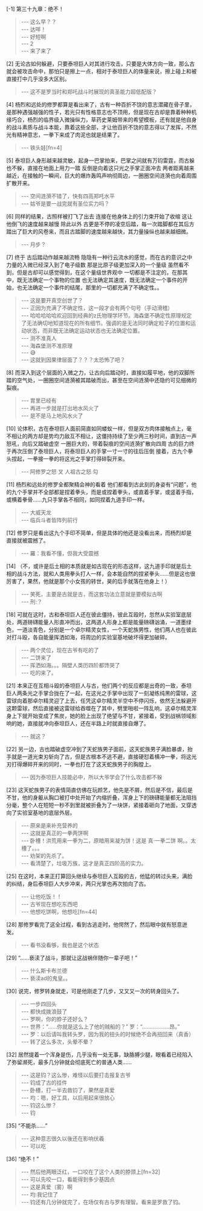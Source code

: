 
[-1] 第三十九章：绝不！
>--- 这么早？？<br>
>--- 达咩！<br>
>--- 好短啊<br>
>--- 2<br>
>--- 来了来了<br>

[2] 无论古如何躲避，只要泰坦巨人对其进行攻击，只要是大体方向一致，那么古就会被攻击命中，那怕只是擦上一点，相对于泰坦巨人的体量来说，擦上碰上和被直接打中几乎没多大区别。
>--- 这不是罗当时和郑吒战斗时展现的真圣能力超低配版？<br>

[4] 杨烈和远处的修罗都算是看出来了，古有一种百折不饶的意志潜藏在骨子里，是那种遇强越强的性子，若光只有性格意志也不顶用，但是现在古却是靠着种种机缘巧合，杨烈的临界级入微操纵力，草药史莱姆带来的希望模板，还有就是他自身的战斗素质与战斗本能，靠着这些全部，才让他百折不饶的意志得以了发挥，不然光有精神意志，一拳下来成了肉泥也就是结果了。
>--- 铁头娃[fn=4]<br>

[5] 泰坦巨人身形越来越灵敏，起身一巴掌拍来，巴掌之间就有万钧雷霆，而古躲也不躲，直接在地面上用力一踏 反倒是向着这只光之手掌正面冲去 两者距离越来越近，在接触的一瞬间，巨大的爆炸轰鸣声响彻周边，一圈圈空间涟漪也向着周围扩散开来。
>--- 空间涟漪不错了，快有四高郑吒水平<br>
>--- 姑爷是要一战完就有圣位实力吗？<br>

[6] 同样的结果，古照样被打飞了出去 连接在他身体上的引力束开始了收缩 这让他倒飞的速度越来越慢 除此以外 古更是不停的凌空后踏，每一次踏脚都在其后方踏出了巨大的风卷来，而且古踏脚的速度越来越快，其力量操纵也越来越细微。
>--- 月步？<br>

[7] 终于 古后踏动作越来越流畅 隐隐有一种行云流水的感觉，而在古的意识之中 力量的入微已经深入到了电子级数 那是比原子级更加深入的一个量级 虽然看不到，但是古却可以感觉得到，在这个量级世界观中 一切都是不注定的，在那其中，既无法确定一个事物的位置 也无法确定其速度，既无法确定一个事件的开始，也无法确定一个事件的结尾，那里的一切都充满了不确定性。。
>--- 这是要开真空创世了？<br>
>--- 正因为充满了不确定性，这一段才会有两个句号（手动滑稽）<br>
>--- 哈哈哈哈哈欢迎回到经典的z氏物理学环节。海森堡不确定性原理规定了无法确切地知道现在的所有细节。强调的是无法同时确定粒子的位置和运动状态，而非既无法确定运动状态也无法确定位置。<br>
>--- 测不准真人<br>
>--- 海森堡测不准原理<br>
>--- 😅<br>
>--- 这就到因果律层面了？？？太恐怖了吧？<br>

[8] 而深入到这个层面的入微之力，让古向后踏动时，直接如履平地，他的双脚所踏的空气处，一圈圈空间涟漪被其踏破而出，甚至在空间涟漪中还隐约可见细微的裂痕。
>--- 胃里已经有<br>
>--- 再进一步就是打出地水风火了<br>
>--- 是不是马上地风水火了<br>

[10] 论体积，古在泰坦巨人面前简直如同蝼蚁一样，但是双方肉体接触点上，毫不相让的两方却是势均力敌互不相让，这僵持持续了至少两三秒时间，直到古一声怒吼，向后又踏破虚空 一圈巨大的，带着裂痕的空间涟漪扩散向四周 古的巨力终于再次压倒了泰坦巨人，将泰坦巨人的手掌一寸一寸的往后压倒 接着，古九个拳头捏起，一拳接一拳的将这光之手掌打得碎裂开来。
>--- 阿修罗之怒 叉
人祖古之怒 勾<br>

[11] 杨烈和远处的修罗全都聚精会神的看着 他们都看到古此刻的身姿有“问题”，他的九个手掌并不全部都是捏着拳头，而是或捏着拳头，或直着手掌，或竖着手指，或横着拳骨……九只手掌各不相同，如同捏着九道手印一样。
>--- 大威天龙<br>
>--- 临兵斗者皆阵列前行<br>

[12] 修罗只是看出这九个手印不简单，但是具体的他还是没看出来，而杨烈却是直接就被震撼了。
>--- 羅：我看不懂，但我大受震撼<br>

[14] （不，或许是后土相的本质就是如古现在的形态这样，这九道手印就是后土相的战斗方法，就和人类用拳头打人一样，会本能自然的捏紧拳头……但是这也很厉害了，果然，他就是那个小女孩的转世，昊的后手就落在他身上！）
>--- 笑死，主要是古就是古，而这套功法立意就是要模拟古啊<br>
>--- 刑:？<br>

[18] 可就在这时，古和泰坦巨人还在彼此僵持，彼此互殴时，忽然从实验室底层处，两道磅礴能量人形直冲而出，这两道人形身上都是能量磅礴汹涌，一道墨绿色，一道淡青色，分别是一个卓尔精灵女性，一个天蛇族男性，他们两人也在彼此对打斗殴，各自能量挥洒如海，将周边的实验室基地破坏得更加破碎。
>--- 两个灵位，现在古爷有吃的了<br>
>--- 二饼来了<br>
>--- 挥洒如海。。。隔壁人类历四阶都馋哭了<br>
>--- 吃的来了。<br>

[21] 本来正在互相斗殴的泰坦巨人与古，他们两个的反应都是出奇的一致，泰坦巨人两条光之手掌合拢在了一起，在这光之手掌中出现了一刻凝练纯黑的雷球，这雷球向着那卓尔精灵迎了上去，任凭这卓尔精灵半空中不停闪烁，依然无法躲避开这颗雷球，然后直接被这雷球给吞噬在了其中，劈里啪啦一阵乱响，这卓尔精灵浑身上下就开始变成了焦炭，她的脸上出现了绝望与不甘，紧接着，受到战祸领域影响的她，直接就冲向泰坦巨人，还在半路上时就直接自爆了。
>--- 就这？<br>

[22] 另一边，古也踏破虚空冲到了天蛇族男子面前，这天蛇族男子满脸暴虐，抬手就是一道光束刃斩向了古，但是古根本不逃不避，直接硬怼着横冲一拳，将这光刃打得爆碎开来的同时，一拳也打在了这天蛇族男子的胸膛上。
>--- 因为泰坦巨人技能必中，所以大爷学会了什么攻击都不躲<br>

[23] 这天蛇族男子的表情简直仿佛在玩颜艺，他先是不屑，然后是不信，最后是不甘，他的身躯从胸口被打中处开始了内缩折叠，浑身上下的磅礴能量都无法阻挡分毫，整个人在短短一秒不到里就被折叠为了一块饼，紧接着砸向了地面，又穿透向了实验室基地的底层外层。
>--- 原来是来补充营养的<br>
>--- 这就是真正的一拳两饼啊<br>
>--- 卧槽！洪荒用来一拳为二，原暗用来凝为饼！这是 真·一拳二饼 啊。。太槽了。。。<br>
>--- 劝架的先杀了。<br>
>--- 看清楚了，垃圾万族，这才是真正四阶高的实力。<br>

[25] 在这时，本来正打算回头继续与泰坦巨人互殴的古，他猛的转过头来，满脸的纠结，身后泰坦巨人大步冲来，两只光掌也再次拍向了古。
>--- 让他吃饭！！<br>
>--- 古爷现在想吃东西吧<br>
>--- 他想吃饼啊，他想吃[fn=44]<br>

[28] 那修罗看完了这全过程，看到古逃走时，他愕然了，然后眼中就有怒意迸发。
>--- 看书没看够，我也是这个状态<br>

[29] “……亵渎了战斗，那就让这战祸伴随你一辈子吧！”
>--- 什么斯卡布兰德<br>
>--- 亵渎ad的鬼皇。。<br>

[30] 说完，修罗转身就走，可是他刚走了几步，又又又一次的转身回头了。
>--- 一步四回头<br>
>--- 都快成拨浪鼓了<br>
>--- 罗啊，你的脖子还好么？<br>
>--- 世界：“……你就是这么上了他的贼船的？”
罗：“………………昂。”<br>
>--- 罗：以后请叫我转头罗，因为我的扭头的时候绝不会再扭回来（真香）<br>
>--- 转了这么多次，头晕不晕？<br>

[32] 居然提着一个浑身是伤，几乎没有一处无事，缺胳膊少腿，眼看着已经陷入了弥留濒死，最多几分钟就会彻底死亡的普通人类……
>--- 这是钧？这么惨，难怪以后要打击报复古爷<br>
>--- 钧成了古的挂件<br>
>--- 卧槽，打一半去救钧了，果然是真爱<br>
>--- 均：嗯，好工具，以后用起来很放心<br>
>--- 钧这么惨？<br>
>--- 钧<br>

[35] “不能杀……”
>--- 这种意志很久以後还在影响伏羲<br>
>--- 可以吃<br>

[36] “绝不！”
>--- 然后他两眼泛红，一口咬在了这个人类的脖颈上[fn=32]<br>
>--- 可以先咬一口，看能得到多少基因点<br>
>--- 这是真爱（雾）啊<br>
>--- 均:我记住了<br>
>--- 钧还有几分钟就完了，在场仅有古与罗有理智。看来是罗救了钧。<br>
